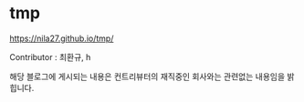 # tmp
https://nila27.github.io/tmp/


Contributor : 최환규, h

해당 블로그에 게시되는 내용은 컨트리뷰터의 재직중인 회사와는 관련없는 내용임을 밝힙니다.

